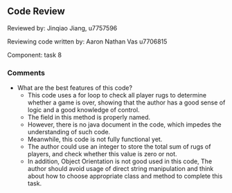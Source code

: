 ## Code Review

Reviewed by: Jinqiao Jiang, u7757596

Reviewing code written by: Aaron Nathan Vas u7706815

Component: task 8

### Comments 

* What are the best features of this code?
  * This code uses a for loop to check all player rugs to determine whether a game is over, showing that the author has a good sense of logic and a good knowledge of control.
  * The field in this method is properly named.
  * However, there is no java document in the code, which impedes the understanding of such code.
  * Meanwhile, this code is not fully functional yet.  
  * The author could use an integer to store the total sum of rugs of players, and check whether this value is zero or not.
  * In addition, Object Orientation is not good used in this code,  The author should avoid usage of direct string manipulation and think about how to choose appropriate class and method to complete this task.
  

